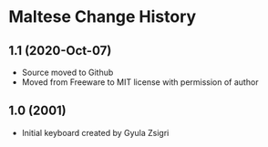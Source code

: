 Maltese Change History
====================

1.1 (2020-Oct-07)
----------------
* Source moved to Github
* Moved from Freeware to MIT license with permission of author

1.0 (2001)
----------------------
* Initial keyboard created by Gyula Zsigri
